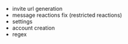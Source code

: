 - invite url generation
- message reactions fix (restricted reactions)
- settings
- account creation
- regex
